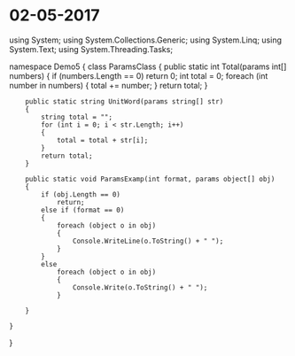 # 02-05-2017

using System;
using System.Collections.Generic;
using System.Linq;
using System.Text;
using System.Threading.Tasks;

namespace Demo5
{
    class ParamsClass
    {
        public static int Total(params int[] numbers)
        {
            if (numbers.Length == 0)
                return 0;
            int total = 0;
            foreach (int number in numbers)
            {
                total += number;
            }
            return total;
        }

        public static string UnitWord(params string[] str)
        {
            string total = "";
            for (int i = 0; i < str.Length; i++)
            {
                total = total + str[i];
            }
            return total;
        }

        public static void ParamsExamp(int format, params object[] obj)
        {
            if (obj.Length == 0)
                return;
            else if (format == 0)
            {
                foreach (object o in obj)
                {
                    Console.WriteLine(o.ToString() + " ");
                }
            }
            else
                foreach (object o in obj)
                {
                    Console.Write(o.ToString() + " ");
                }

        }
      
    }
}
